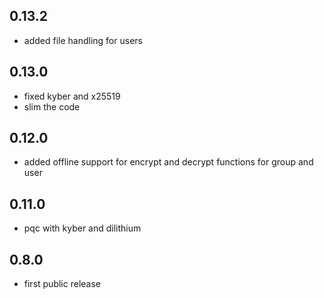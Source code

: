 ## 0.13.2

- added file handling for users

## 0.13.0

- fixed kyber and x25519
- slim the code

## 0.12.0

- added offline support for encrypt and decrypt functions for group and user

## 0.11.0

- pqc with kyber and dilithium

## 0.8.0

- first public release
